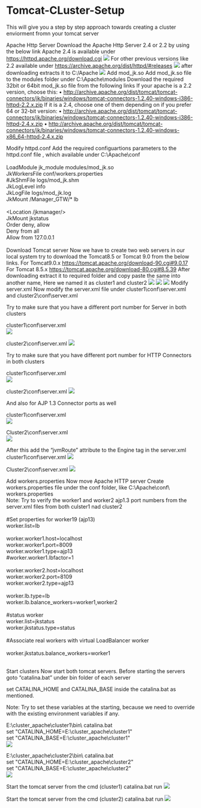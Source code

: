 # Tomcat-CLuster-Setup
This will give you a step by step approach towards creating a cluster enviorment fromn your tomcat server

Apache Http Server
Download the Apache Http Server 2.4 or 2.2 by using the below link
Apache 2.4 is available under 
https://httpd.apache.org/download.cgi
![](https://github.com/techbhaskar/images/blob/master/t1.png)
For other previous versions like 2.2 available under 
https://archive.apache.org/dist/httpd/#releases 
![](https://github.com/techbhaskar/images/blob/master/t2.png)
after downloading extracts it to C:/Apache
![](https://github.com/techbhaskar/images/blob/master/t3.png)
Add mod_jk.so
Add mod_jk.so file to the modules folder  under  C:\Apache\modules
Download the required 32bit or 64bit mod_jk.so file from the following links
If your apache is a 2.2 version, choose this:
•	http://archive.apache.org/dist/tomcat/tomcat-connectors/jk/binaries/windows/tomcat-connectors-1.2.40-windows-i386-httpd-2.2.x.zip
If it is a 2.4, choose one of them depending on if you prefer 64 or 32-bit version:
•	http://archive.apache.org/dist/tomcat/tomcat-connectors/jk/binaries/windows/tomcat-connectors-1.2.40-windows-i386-httpd-2.4.x.zip
•	http://archive.apache.org/dist/tomcat/tomcat-connectors/jk/binaries/windows/tomcat-connectors-1.2.40-windows-x86_64-httpd-2.4.x.zip

Modify httpd.conf
Add the required configuartions parameters to the httpd.conf file , which available under C:\Apache\conf\
<br/>
LoadModule jk_module modules/mod_jk.so<br/>
JkWorkersFile conf/workers.properties<br/>
#JkShmFile logs/mod_jk.shm<br/>
JkLogLevel info<br/>
JkLogFile logs/mod_jk.log<br/>
JkMount /Manager_GTW/* lb<br/>
<br/>
<Location /jkmanager/><br/>
JkMount jkstatus<br/>
Order deny, allow<br/>
Deny from all<br/>
Allow from 127.0.0.1<br/>
</Location><br/>
Download Tomcat server
Now we have to create two web servers in our local system try to download the Tomcat8.5 or Tomcat 9.0 from the below links.
For Tomcat9.0.x
https://tomcat.apache.org/download-90.cgi#9.0.17
For Tomcat 8.5.x
https://tomcat.apache.org/download-80.cgi#8.5.39
After downloading extract it to required folder and copy paste the same into another name, Here we named it as cluster1 and cluster2
![](https://github.com/techbhaskar/images/blob/master/t4.png)
![](https://github.com/techbhaskar/images/blob/master/t5.png)
![](https://github.com/techbhaskar/images/blob/master/t6.png)
Modify server.xml
Now modify the server.xml file under 
cluster1\conf\server.xml  and 
cluster2\conf\server.xml

Try to make sure that you have a different port number for Server in both clusters

cluster1\conf\server.xml  
![](https://github.com/techbhaskar/images/blob/master/t7.png)

 

cluster2\conf\server.xml
![](https://github.com/techbhaskar/images/blob/master/t8.png)

Try to make sure that you have different port number for HTTP Connectors in both clusters

cluster1\conf\server.xml  
![](https://github.com/techbhaskar/images/blob/master/t9.png)
 

cluster2\conf\server.xml
![](https://github.com/techbhaskar/images/blob/master/t10.png)
 

And also for AJP 1.3 Connector ports as well

cluster1\conf\server.xml  
![](https://github.com/techbhaskar/images/blob/master/t11.png)
 

Cluster2\conf\server.xml  
![](https://github.com/techbhaskar/images/blob/master/t12.png)
 


After this add the “jvmRoute” attribute to the Engine tag in the server.xml
cluster1\conf\server.xml
<Engine name="Catalina" defaultHost="localhost" jvmRoute="worker1">
 ![](https://github.com/techbhaskar/images/blob/master/t13.png)

Cluster2\conf\server.xml
<Engine name="Catalina" defaultHost="localhost" jvmRoute="worker2">
 ![](https://github.com/techbhaskar/images/blob/master/t14.png)








Add workers.properties
Now move Apache HTTP server
Create workers.properties file under the conf folder, like C:\Apache\conf\ workers.properties
<br/>Note: Try to verify the worker1 and worker2 ajp1.3 port numbers from the server.xml files from both culster1 nad cluster2<br/>
<br/>
#Set properties for worker19 (ajp13)<br/>
worker.list=lb<br/>
<br/>
worker.worker1.host=localhost<br/>
worker.worker1.port=8009<br/>
worker.worker1.type=ajp13<br/>
#worker.worker1.lbfactor=1<br/>
<br/>
worker.worker2.host=localhost<br/>
worker.worker2.port=8109<br/>
worker.worker2.type=ajp13<br/>
<br/>
worker.lb.type=lb<br/>
worker.lb.balance_workers=worker1,worker2<br/>
<br/>
#status worker<br/>
worker.list=jkstatus<br/>
worker.jkstatus.type=status<br/>
<br/>
#Associate real workers with virtual LoadBalancer worker<br/>
<br/>
worker.jkstatus.balance_workers=worker1<br/>
<br/>



Start clusters
Now start both tomcat servers.
Before starting the servers goto “catalina.bat” under bin folder of each server

set CATALINA_HOME and CATALINA_BASE  inside the catalina.bat as mentioned.

Note: Try to set these variables at the starting, because we need to override with the existing environment variables if any.

E:\cluster_apache\cluster1\bin\ catalina.bat 
<br/>
set "CATALINA_HOME=E:\cluster_apache\cluster1"<br/>
set "CATALINA_BASE=E:\cluster_apache\cluster1"<br/>
![](https://github.com/techbhaskar/images/blob/master/t15.png)
 

E:\cluster_apache\cluster2\bin\ catalina.bat
<br/>
set "CATALINA_HOME=E:\cluster_apache\cluster2"<br/>
set "CATALINA_BASE=E:\cluster_apache\cluster2"<br/>
![](https://github.com/techbhaskar/images/blob/master/t16.png)

Start the tomcat server from the cmd (cluster1)
catalina.bat run
![](https://github.com/techbhaskar/images/blob/master/t17.png)
 

Start the tomcat server from the cmd (cluster2)
catalina.bat run
![](https://github.com/techbhaskar/images/blob/master/t18.png)
 
 

